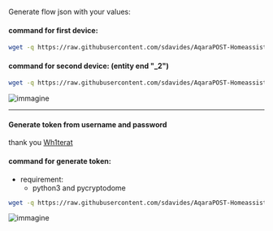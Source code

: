 Generate flow json with your values:

#### command for first device: ####
```bash
wget -q https://raw.githubusercontent.com/sdavides/AqaraPOST-Homeassistant/main/generatejson/AqaraPOST-Homeassistant.sh --output-document=/tmp/AqaraPOST-Homeassistant.sh && chmod +x /tmp/AqaraPOST-Homeassistant.sh && /tmp/AqaraPOST-Homeassistant.sh
```

#### command for second device: (entity end "_2") ####
```bash
wget -q https://raw.githubusercontent.com/sdavides/AqaraPOST-Homeassistant/main/generatejson/AqaraPOST-Homeassistant_2device.sh --output-document=/tmp/AqaraPOST-Homeassistant.sh && chmod +x /tmp/AqaraPOST-Homeassistant.sh && /tmp/AqaraPOST-Homeassistant.sh
```

![immagine](https://github.com/sdavides/AqaraPOST-Homeassistant/assets/31100253/e4acedf1-f19d-4db6-a03c-fc2ab5ad655c)

-------

#### Generate token from username and password ####

thank you [Wh1terat](https://gist.github.com/Wh1terat/c4a4c665d692af461796e5eee9f5461d)

#### command for generate token: ####
  * requirement: 
	* python3 and pycryptodome
```bash
wget -q https://raw.githubusercontent.com/sdavides/AqaraPOST-Homeassistant/main/generatejson/AqaraPOST-tokenGenerator.py --output-document=/tmp/AqaraPOST-tokenGenerator.py && chmod +x /tmp/AqaraPOST-tokenGenerator.py && /tmp/AqaraPOST-tokenGenerator.py
```
![immagine](https://github.com/sdavides/AqaraPOST-Homeassistant/assets/31100253/f6ca48c6-1c5a-4557-b9db-3c9fab0d707b)

